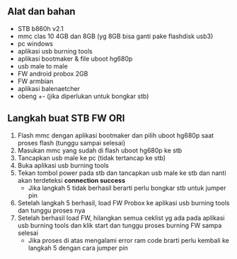 ## Alat dan bahan
- STB b860h v2.1
- mmc clas 10 4GB dan 8GB (yg 8GB bisa ganti pake flashdisk usb3)
- pc windows
- aplikasi usb burning tools
- aplikasi bootmaker & file uboot hg680p
- usb male to male
- FW android probox 2GB
- FW armbian
- aplikasi balenaetcher
- obeng +- (jika diperlukan untuk bongkar stb)

## Langkah buat STB FW ORI
1. Flash mmc dengan aplikasi bootmaker dan pilih uboot hg680p saat proses flash (tunggu sampai selesai)
2. Masukan mmc yang sudah di flash uboot hg680p ke stb
3. Tancapkan usb male ke pc (tidak tertancap ke stb)
4. Buka aplikasi usb burning tools
5. Tekan tombol power pada stb dan tancapkan usb male ke stb dan nanti akan terdeteksi <b>connection success</b>
   - Jika langkah 5 tidak berhasil berarti perlu bongkar stb untuk jumper pin
6. Setelah langkah 5 berhasil, load FW Probox ke aplikasi usb burning tools dan tunggu proses nya
7. Setelah berhasil load FW, hilangkan semua ceklist yg ada pada aplikasi usb burning tools dan klik start dan tunggu proses burning FW sampa selesai
   - Jika proses di atas mengalami error ram code brarti perlu kembali ke langkah 5 dengan cara jumper pin

